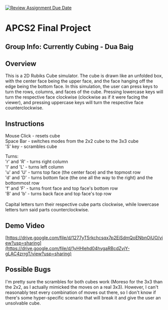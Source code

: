 [![Review Assignment Due Date](https://classroom.github.com/assets/deadline-readme-button-24ddc0f5d75046c5622901739e7c5dd533143b0c8e959d652212380cedb1ea36.svg)](https://classroom.github.com/a/syDSSnTt)
# APCS2 Final Project
## Group Info: Currently Cubing - Dua Baig
## Overview
  This is a 2D Rubiks Cube simulator. The cube is drawn like an unfolded box, with the center face being the upper face, and the face hanging off the edge being the bottom face. In this simulation, the user can press keys to turn the rows, columns, and faces of the cube. Pressing lowercase keys will turn the respective face clockwise (clockwise as if it were facing the viewer), and pressing uppercase keys will turn the respective face counterclockwise.

## Instructions
Mouse Click - resets cube
<br/> 
Space Bar - switches modes from the 2x2 cube to the 3x3 cube
<br/> 
'S' key - scrambles cube

Turns:
<br/> 
'r' and 'R' - turns right column
<br/> 
'l' and 'L' - turns left column
<br/> 
'u' and 'U' - turns top face (the center face) and the topmost row
<br/> 
'd' and 'D' - turns bottom face (the one all the way to the right) and the bottommost row
<br/> 
'f' and 'F' - turns front face and top face's bottom row
<br/> 
'B' and 'b' - turns back face and top face's top row
<br/> <br/> 
Capital letters turn their respective cube parts clockwise, while lowercase letters turn said parts counterclockwise.

## Demo Video
[https://drive.google.com/file/d/1277yT5rkchcsqx7p2EiSdmQoENbnOiUO/view?usp=sharing](https://drive.google.com/file/d/1yHHlehd04hvgaRBcdZvjY-gLAC4zrrgT/view?usp=sharing)

## Possible Bugs
I'm pretty sure the scrambles for both cubes work (Moreso for the 3x3 than the 2x2, as I actually mimicked the moves on a real 3x3). However, I can't reasonably test every combination of moves out there, so I don't know if there's some hyper-specific scenario that will break it and give the user an unsolvable cube. 
